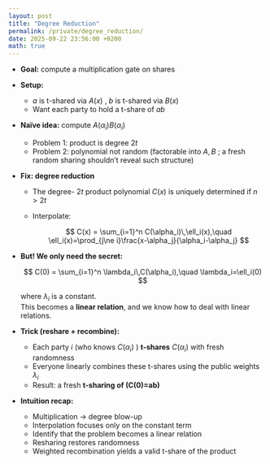 ```yaml
---
layout: post
title: "Degree Reduction"
permalink: /private/degree_reduction/
date: 2025-09-22 23:56:00 +0200
math: true
---
```



- **Goal:** compute a multiplication gate on shares
- **Setup:**
	- $a$ is t-shared via $A(x)$ , $b$ is t-shared via $B(x)$
	- Want each party to hold a t-share of $ab$
- **Naïve idea:** compute $A(\alpha_i)B(\alpha_i)$
	- Problem 1: product is degree $2t$
	- Problem 2: polynomial not random (factorable into $A,B$ ; a fresh random sharing shouldn’t reveal such structure)
- **Fix: degree reduction**
	- The degree- $2t$ product polynomial $C(x)$ is uniquely determined if $n>2t$
	- Interpolate:
  
	  $$
      C(x) = \sum_{i=1}^n C(\alpha_i)\,\ell_i(x),\quad \ell_i(x)=\prod_{j\ne i}\frac{x-\alpha_j}{\alpha_i-\alpha_j}
	  $$
- **But! We only need the secret:**

  $$
  C(0) = \sum_{i=1}^n \lambda_i\,C(\alpha_i),\quad \lambda_i=\ell_i(0)
  $$

  where $\lambda_i$ is a constant.  
  This becomes a **linear relation**, and we know how to deal with linear relations.  

- **Trick (reshare + recombine):**
	- Each party $i$ (who knows $C(\alpha_i)$ ) **t-shares** $C(\alpha_i)$ with fresh randomness
	- Everyone linearly combines these t-shares using the public weights $\lambda_i$
	- Result: a fresh **t-sharing of (C(0)=ab)**
- **Intuition recap:**
	- Multiplication → degree blow-up
	- Interpolation focuses only on the constant term
	- Identify that the problem becomes a linear relation
	- Resharing restores randomness
	- Weighted recombination yields a valid t-share of the product
